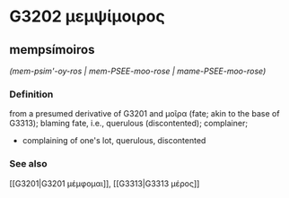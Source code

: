 # G3202 μεμψίμοιρος

## mempsímoiros

_(mem-psim'-oy-ros | mem-PSEE-moo-rose | mame-PSEE-moo-rose)_

### Definition

from a presumed derivative of G3201 and μοῖρα (fate; akin to the base of G3313); blaming fate, i.e., querulous (discontented); complainer; 

- complaining of one's lot, querulous, discontented

### See also

[[G3201|G3201 μέμφομαι]], [[G3313|G3313 μέρος]]
